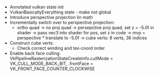 - Annotated vulkan state init
- VulkanBasicallyEverything state - make not global
- Introduce perspective projection lin math
- Incrementally switch over to perspective projection:
    - ortho quad -> no proj quad
    -> persepctive proj quad, set z = -5.0f in shader
    -> pass vec3 into shader for pos, set z in code
    -> mvp = perspective * translate to -5.0f
    -> cube verts: 8 verts, 36 indices
- Construct cube verts:
    - Check correct winding and tex-coord order
- Enable back face culling: VkPipelineRasterizationStateCreateInfo.cullMode = VK_CULL_MODE_BACK_BIT, .frontFace = VK_FRONT_FACE_COUNTER_CLOCKWISE